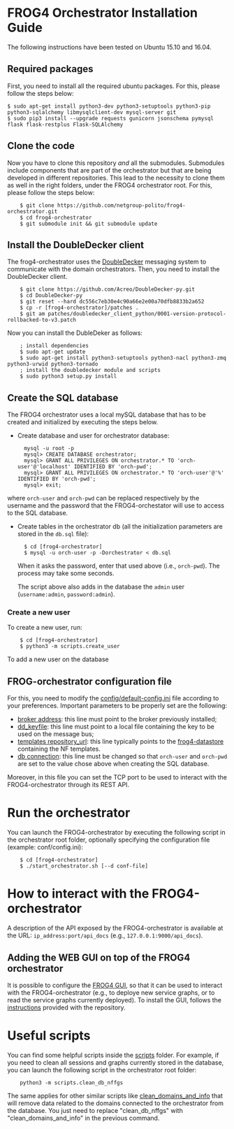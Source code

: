 # FROG4 Orchestrator Installation Guide

The following instructions have been tested on Ubuntu 15.10 and 16.04.

## Required packages
First, you need to install all the required ubuntu packages. For this, please follow the steps below:

	$ sudo apt-get install python3-dev python3-setuptools python3-pip python3-sqlalchemy libmysqlclient-dev mysql-server git
	$ sudo pip3 install --upgrade requests gunicorn jsonschema pymysql flask flask-restplus Flask-SQLAlchemy

## Clone the code
Now you have to clone this repository _and_ all the submodules. Submodules include components that are part of the orchestrator but that are being developed in different repositories. This lead to the necessity to clone them as well in the right folders, under the FROG4 orchestrator root. For this, please follow the steps below:

        $ git clone https://github.com/netgroup-polito/frog4-orchestrator.git
        $ cd frog4-orchestrator
        $ git submodule init && git submodule update

## Install the DoubleDecker client
The frog4-orchestrator uses the [DoubleDecker](https://github.com/Acreo/DoubleDecker-py) messaging system to communicate with the domain orchestrators. Then, you need to install the DoubleDecker client.

		$ git clone https://github.com/Acreo/DoubleDecker-py.git		
		$ cd DoubleDecker-py
		$ git reset --hard dc556c7eb30e4c90a66e2e00a70dfb8833b2a652
		$ cp -r [frog4-orchestrator]/patches .
		$ git am patches/doubledecker_client_python/0001-version-protocol-rollbacked-to-v3.patch
		
Now you can install the DubleDeker as follows:

		; install dependencies 
		$ sudo apt-get update
		$ sudo apt-get install python3-setuptools python3-nacl python3-zmq python3-urwid python3-tornado
		; install the doubledecker module and scripts
		$ sudo python3 setup.py install
## Create the SQL database
The FROG4 orchestrator uses a local mySQL database that has to be created and initialized by executing the steps below.

- Create database and user for orchestrator database:
	    
       	mysql -u root -p
       	mysql> CREATE DATABASE orchestrator;
       	mysql> GRANT ALL PRIVILEGES ON orchestrator.* TO 'orch-user'@'localhost' IDENTIFIED BY 'orch-pwd';
       	mysql> GRANT ALL PRIVILEGES ON orchestrator.* TO 'orch-user'@'%' IDENTIFIED BY 'orch-pwd';
       	mysql> exit;

where `orch-user` and `orch-pwd` can be replaced respectively by the username and the password that the FROG4-orchestator will use to access to the SQL database.
    
- Create tables in the orchestrator db (all the initialization parameters are stored in the ``db.sql`` file):

        $ cd [frog4-orchestrator]
        $ mysql -u orch-user -p -Dorchestrator < db.sql

  When it asks the password, enter that used above (i.e., `orch-pwd`). The process may take some seconds.
  
  The script above also adds in the database the `admin` user (`username:admin`, `password:admin`).

### Create a new user
To create a new user, run:

        $ cd [frog4-orchestrator]
        $ python3 -m scripts.create_user

To add a new user on the database

## FROG-orchestrator configuration file
For this, you need to modify the [config/default-config.ini](config/default-config.ini) file according to your preferences.
Important parameters to be properly set are the following:
* [broker address](https://github.com/netgroup-polito/frog4-orchestrator/blob/master/config/default-config.ini#L26): this line must point to the broker previously installed;
* [dd_keyfile](https://github.com/netgroup-polito/frog4-orchestrator/blob/master/config/default-config.ini#L28): this line must point to a local file containing the key to be used on the message bus;
* [templates repository_url](https://github.com/netgroup-polito/frog4-orchestrator/blob/master/config/default-config.ini#L53): this line typically points to the [frog4-datastore](https://github.com/netgroup-polito/frog4-datastore) containing the NF templates. 
* [db connection](https://github.com/netgroup-polito/frog4-orchestrator/blob/master/config/default-config.ini#L40): this line must be changed so that `orch-user` and `orch-pwd` are set to the value chose above when creating the SQL database.

Moreover, in this file you can set the TCP port to be used to interact with the FROG4-orchestrator through its REST API.

# Run the orchestrator
You can launch the FROG4-orchestrator by executing the following script in the orchestrator root folder, optionally specifying the configuration file (example: conf/config.ini):
        
        $ cd [frog4-orchestrator]
        $ ./start_orchestrator.sh [--d conf-file]
	
# How to interact with the FROG4-orchestrator

A description of the API exposed by the FROG4-orchestrator is available at the URL: `ip_address:port/api_docs` (e.g., `127.0.0.1:9000/api_docs`).

## Adding the WEB GUI on top of the FROG4 orchestrator

It is possible to configure the [FROG4 GUI](https://github.com/netgroup-polito/fg-gui), so that it can be used to interact with the FROG4-orchestrator (e.g., to deploye new service graphs, or to read the service graphs currently deployed).
To install the GUI, follows the [instructions](https://github.com/netgroup-polito/fg-gui/blob/master/README_INSTALL.md) provided with the repository.

# Useful scripts
You can find some helpful scripts inside the [scripts](scripts) folder. For example, if you need to clean all sessions and graphs currently stored in the database, you can launch the following script in the orchestrator root folder:
        
        python3 -m scripts.clean_db_nffgs

The same applies for other similar scripts like [clean_domains_and_info](scripts/clean_domains_and_info.py) that will remove data related to the domains connected to the orchestrator from the database. You just need to replace "clean_db_nffgs" with "clean_domains_and_info" in the previous command.
